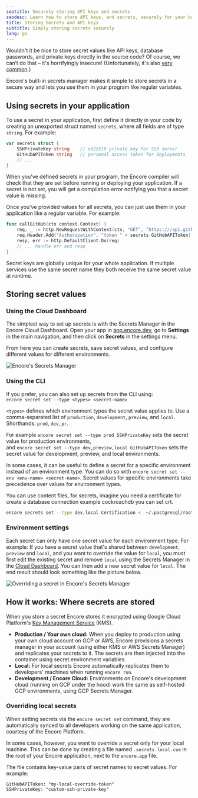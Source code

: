 ```yaml
---
seotitle: Securely storing API keys and secrets
seodesc: Learn how to store API keys, and secrets, securely for your backend application. Encore's built in vault makes it simple to keep your app secure.
title: Storing Secrets and API keys
subtitle: Simply storing secrets securely
lang: go
---
```


Wouldn't it be nice to store secret values like API keys, database passwords, and private keys directly in the source code?
Of course, we can’t do that &ndash; it's horrifyingly insecure!
(Unfortunately, it's also [very common](https://www.ndss-symposium.org/ndss-paper/how-bad-can-it-git-characterizing-secret-leakage-in-public-github-repositories/).)

Encore's built-in secrets manager makes it simple to store secrets in a secure way and lets you use them in your program like regular variables.

<GitHubLink 
    href="https://github.com/encoredev/examples/tree/main/slack-bot" 
    desc="Slack Bot example application using secrets to store a Slack key." 
/>

## Using secrets in your application

To use a secret in your application, first define it directly in your code by creating an unexported struct named `secrets`, where all fields are of type `string`. For example:

```go
var secrets struct {
    SSHPrivateKey string    // ed25519 private key for SSH server
    GitHubAPIToken string   // personal access token for deployments
    // ...
}
```

When you've defined secrets in your program, the Encore compiler will check that they are set before running or deploying your application. If a secret is not set, you will get a compilation error notifying you that a secret value is missing.

Once you've provided values for all secrets, you can just use them in your application like a regular variable. For example:

```go
func callGitHub(ctx context.Context) {
    req, _ := http.NewRequestWithContext(ctx, "GET", "https:///api.github.com/user", nil)
    req.Header.Add("Authorization", "token " + secrets.GitHubAPIToken)
    resp, err := http.DefaultClient.Do(req)
    // ... handle err and resp
}
```

<Callout type="info">

Secret keys are globally unique for your whole application. If multiple services use the same secret name they both receive the same secret value at runtime.

</Callout>

## Storing secret values

### Using the Cloud Dashboard

The simplest way to set up secrets is with the Secrets Manager in the Encore Cloud Dashboard. Open your app in [app.encore.dev](https://app.encore.dev), go to **Settings** in the main navigation, and then click on **Secrets** in the settings menu.

From here you can create secrets, save secret values, and configure different values for different environments.

<img src="/assets/docs/secrets.png" title="Encore's Secrets Manager"/>

### Using the CLI

If you prefer, you can also set up secrets from the CLI using:<br/> `encore secret set --type <types> <secret-name>`

`<types>` defines which environment types the secret value applies to. Use a comma-separated list of `production`, `development`, `preview`, and `local`. Shorthands: `prod`, `dev`, `pr`.

For example `encore secret set --type prod SSHPrivateKey` sets the secret value for production environments,<br/> and `encore secret set --type dev,preview,local GitHubAPIToken` sets the secret value for development, preview, and local environments.

In some cases, it can be useful to define a secret for a specific environment instead of an environment type.
You can do so with `encore secret set --env <env-name> <secret-name>`. Secret values for specific environments
take precedence over values for environment types.

You can use content files, for secrets, imagine you need a certificate for create a database connection example cockroachdb you can set crt.

```sh
encore secrets set --type dev,local Certification <  ~/.postgresql/root.crt
```

### Environment settings

Each secret can only have one secret value for each environment type. For example: If you have a secret value that's shared between `development`, `preview` and `local`, and you want to override the value for `local`, you must first edit the existing secret and remove `local` using the Secrets Manager in the [Cloud Dashboard](https://app.encore.dev). You can then add a new secret value for `local`. The end result should look something like the picture below.

<img src="/assets/docs/secretoverride.png" title="Overriding a secret in Encore's Secrets Manager"/>

## How it works: Where secrets are stored

When you store a secret Encore stores it encrypted using Google Cloud Platform's [Key Management Service](https://cloud.google.com/security-key-management) (KMS).

- **Production / Your own cloud:** When you deploy to production using your own cloud account on GCP or AWS, Encore provisions a secrets manager in your account (using either KMS or AWS Secrets Manager) and replicates your secrets to it. The secrets are then injected into the container using secret environment variables.
- **Local:** For local secrets Encore automatically replicates them to developers' machines when running `encore run`.
- **Development / Encore Cloud:** Environments on Encore's development cloud (running on GCP under the hood) work the same as self-hosted GCP environments, using GCP Secrets Manager.
 
### Overriding local secrets

When setting secrets via the `encore secret set` command, they are automatically synced to all developers
working on the same application, courtesy of the Encore Platform.

In some cases, however, you want to override a secret only for your local machine.
This can be done by creating a file named `.secrets.local.cue` in the root of your Encore application,
next to the `encore.app` file.

The file contains key-value pairs of secret names to secret values. For example:

```cue
GitHubAPIToken: "my-local-override-token"
SSHPrivateKey: "custom-ssh-private-key"
```
